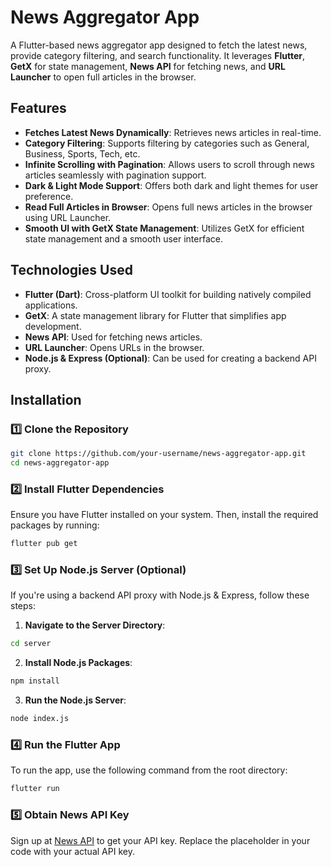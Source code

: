 # News Aggregator App

A Flutter-based news aggregator app designed to fetch the latest news, provide category filtering, and search functionality. It leverages **Flutter**, **GetX** for state management, **News API** for fetching news, and **URL Launcher** to open full articles in the browser.

## Features

- **Fetches Latest News Dynamically**: Retrieves news articles in real-time.
- **Category Filtering**: Supports filtering by categories such as General, Business, Sports, Tech, etc.
- **Infinite Scrolling with Pagination**: Allows users to scroll through news articles seamlessly with pagination support.
- **Dark \& Light Mode Support**: Offers both dark and light themes for user preference.
- **Read Full Articles in Browser**: Opens full news articles in the browser using URL Launcher.
- **Smooth UI with GetX State Management**: Utilizes GetX for efficient state management and a smooth user interface.


## Technologies Used

- **Flutter (Dart)**: Cross-platform UI toolkit for building natively compiled applications.
- **GetX**: A state management library for Flutter that simplifies app development.
- **News API**: Used for fetching news articles.
- **URL Launcher**: Opens URLs in the browser.
- **Node.js \& Express (Optional)**: Can be used for creating a backend API proxy.


## Installation

### 1️⃣ Clone the Repository

```bash
git clone https://github.com/your-username/news-aggregator-app.git
cd news-aggregator-app
```


### 2️⃣ Install Flutter Dependencies

Ensure you have Flutter installed on your system. Then, install the required packages by running:

```bash
flutter pub get
```


### 3️⃣ Set Up Node.js Server (Optional)

If you're using a backend API proxy with Node.js \& Express, follow these steps:

1. **Navigate to the Server Directory**:

```bash
cd server
```

2. **Install Node.js Packages**:

```bash
npm install
```

3. **Run the Node.js Server**:

```bash
node index.js
```


### 4️⃣ Run the Flutter App

To run the app, use the following command from the root directory:

```bash
flutter run
```


### 5️⃣ Obtain News API Key

Sign up at [News API](https://newsapi.org/) to get your API key. Replace the placeholder in your code with your actual API key.

